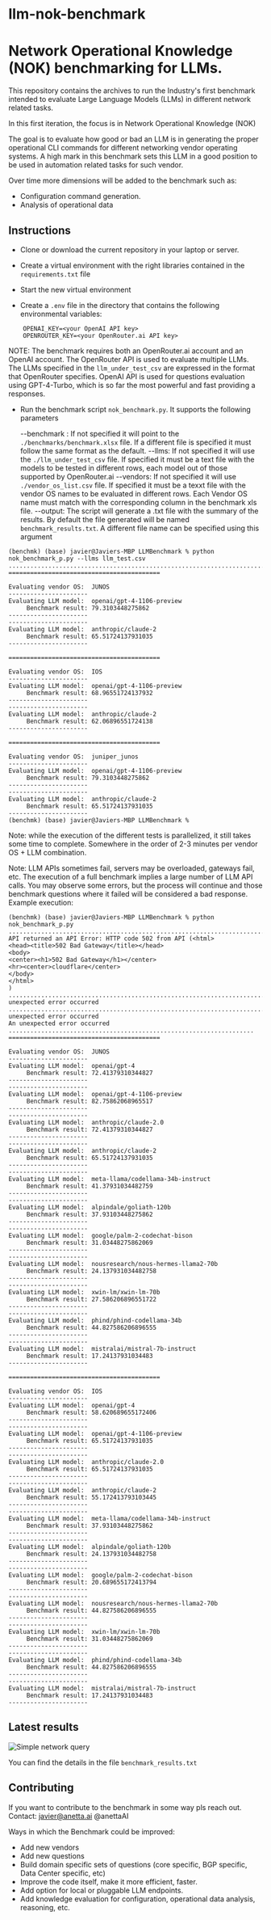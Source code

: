 # llm-nok-benchmark
# Network Operational Knowledge (NOK) benchmarking for LLMs.

This repository contains the archives to run the Industry's first benchmark intended to evaluate Large Language Models (LLMs) in different network related tasks. 

In this first iteration, the focus is in Network Operational Knowledge (NOK)

The goal is to evaluate how good or bad an LLM is in generating the proper operational CLI commands for different networking vendor operating systems. A high mark in this benchmark sets this LLM in a good position to be used in automation related tasks for such vendor. 

Over time more dimensions will be added to the benchmark such as:
- Configuration command generation.
- Analysis of operational data

## Instructions

- Clone or download the current repository in your laptop or server.

- Create a virtual environment with the right libraries contained in the `requirements.txt` file

- Start the new virtual environment

- Create a `.env` file in the directory that contains the following environmental variables:

```
    OPENAI_KEY=<your OpenAI API key>
    OPENROUTER_KEY=<your OpenRouter.ai API key>   

```
NOTE: The benchmark requires both an OpenRouter.ai account and an OpenAI account. The OpenRouter API is used to evaluate multiple LLMs. The LLMs specified in the `llm_under_test_csv` are expressed in the format that OpenRouter specifies. OpenAI API is used for questions evaluation using GPT-4-Turbo, which is so far the most powerful and fast providing a responses.


- Run the benchmark script `nok_benchmark.py`. It supports the following parameters

    --benchmark  : If not specified it will point to the `./benchmarks/benchmark.xlsx` file. If a different file is specified it must follow the same format as the default.
    --llms: If not specified it will use the `./llm_under_test_csv` file. If specified it must be a text file with the models to be tested in different rows, each model out of those supported by OpenRouter.ai
    --vendors: If not specified it will use `./vendor_os_list.csv` file. If specified it must be a texxt file with the vendor OS names to be evaluated in different rows. Each Vendor OS name must match with the corresponding column in the benchmark xls file.
    --output: The script will generate a .txt file with the summary of the results. By default the file generated will be named `benchmark_results.txt`. A different file name can be specified using this argument

```
(benchmk) (base) javier@Javiers-MBP LLMBenchmark % python nok_benchmark_p.py --llms llm_test.csv    
............................................................................................................................................................................
==========================================

Evaluating vendor OS:  JUNOS
----------------------
Evaluating LLM model:  openai/gpt-4-1106-preview
     Benchmark result: 79.3103448275862
----------------------
----------------------
Evaluating LLM model:  anthropic/claude-2
     Benchmark result: 65.51724137931035
----------------------

==========================================

Evaluating vendor OS:  IOS
----------------------
Evaluating LLM model:  openai/gpt-4-1106-preview
     Benchmark result: 68.96551724137932
----------------------
----------------------
Evaluating LLM model:  anthropic/claude-2
     Benchmark result: 62.06896551724138
----------------------

==========================================

Evaluating vendor OS:  juniper_junos
----------------------
Evaluating LLM model:  openai/gpt-4-1106-preview
     Benchmark result: 79.3103448275862
----------------------
----------------------
Evaluating LLM model:  anthropic/claude-2
     Benchmark result: 65.51724137931035
----------------------
(benchmk) (base) javier@Javiers-MBP LLMBenchmark % 

```

Note: while the execution of the different tests is parallelized, it still takes some time to complete. Somewhere in the order of 2-3 minutes per vendor OS + LLM combination. 

Note: LLM APIs sometimes fail, servers may be overloaded, gateways fail, etc. The execution of a full benchmark implies a large number of LLM API calls. You may observe some errors, but the process will continue and those benchmark questions where it failed will be considered a bad response. Example execution:

```
(benchmk) (base) javier@Javiers-MBP LLMBenchmark % python nok_benchmark_p.py
.............................................................................OpenAI API returned an API Error: HTTP code 502 from API (<html>
<head><title>502 Bad Gateway</title></head>
<body>
<center><h1>502 Bad Gateway</h1></center>
<hr><center>cloudflare</center>
</body>
</html>
)
.............................................................................................................................................................................................................................................................................................................................................................................................An unexpected error occurred
................................................................................An unexpected error occurred
An unexpected error occurred
....................................................................
==========================================

Evaluating vendor OS:  JUNOS
----------------------
Evaluating LLM model:  openai/gpt-4
     Benchmark result: 72.41379310344827
----------------------
----------------------
Evaluating LLM model:  openai/gpt-4-1106-preview
     Benchmark result: 82.75862068965517
----------------------
----------------------
Evaluating LLM model:  anthropic/claude-2.0
     Benchmark result: 72.41379310344827
----------------------
----------------------
Evaluating LLM model:  anthropic/claude-2
     Benchmark result: 65.51724137931035
----------------------
----------------------
Evaluating LLM model:  meta-llama/codellama-34b-instruct
     Benchmark result: 41.37931034482759
----------------------
----------------------
Evaluating LLM model:  alpindale/goliath-120b
     Benchmark result: 37.93103448275862
----------------------
----------------------
Evaluating LLM model:  google/palm-2-codechat-bison
     Benchmark result: 31.03448275862069
----------------------
----------------------
Evaluating LLM model:  nousresearch/nous-hermes-llama2-70b
     Benchmark result: 24.137931034482758
----------------------
----------------------
Evaluating LLM model:  xwin-lm/xwin-lm-70b
     Benchmark result: 27.586206896551722
----------------------
----------------------
Evaluating LLM model:  phind/phind-codellama-34b
     Benchmark result: 44.827586206896555
----------------------
----------------------
Evaluating LLM model:  mistralai/mistral-7b-instruct
     Benchmark result: 17.24137931034483
----------------------

==========================================

Evaluating vendor OS:  IOS
----------------------
Evaluating LLM model:  openai/gpt-4
     Benchmark result: 58.620689655172406
----------------------
----------------------
Evaluating LLM model:  openai/gpt-4-1106-preview
     Benchmark result: 65.51724137931035
----------------------
----------------------
Evaluating LLM model:  anthropic/claude-2.0
     Benchmark result: 65.51724137931035
----------------------
----------------------
Evaluating LLM model:  anthropic/claude-2
     Benchmark result: 55.172413793103445
----------------------
----------------------
Evaluating LLM model:  meta-llama/codellama-34b-instruct
     Benchmark result: 37.93103448275862
----------------------
----------------------
Evaluating LLM model:  alpindale/goliath-120b
     Benchmark result: 24.137931034482758
----------------------
----------------------
Evaluating LLM model:  google/palm-2-codechat-bison
     Benchmark result: 20.689655172413794
----------------------
----------------------
Evaluating LLM model:  nousresearch/nous-hermes-llama2-70b
     Benchmark result: 44.827586206896555
----------------------
----------------------
Evaluating LLM model:  xwin-lm/xwin-lm-70b
     Benchmark result: 31.03448275862069
----------------------
----------------------
Evaluating LLM model:  phind/phind-codellama-34b
     Benchmark result: 44.827586206896555
----------------------
----------------------
Evaluating LLM model:  mistralai/mistral-7b-instruct
     Benchmark result: 17.24137931034483
----------------------

```

## Latest results

![Simple network query](llm_nok_benchmark_results.jpg)

You can find the details in the file `benchmark_results.txt`


## Contributing

If you want to contribute to the benchmark in some way pls reach out.
Contact:
javier@anetta.ai
@anettaAI

Ways in which the Benchmark could be improved:

- Add new vendors
- Add new questions
- Build domain specific sets of questions (core specific, BGP specific, Data Center specific, etc)
- Improve the code itself, make it more efficient, faster.
- Add option for local or pluggable LLM endpoints.
- Add knowledge evaluation for configuration, operational data analysis, reasoning, etc.





    